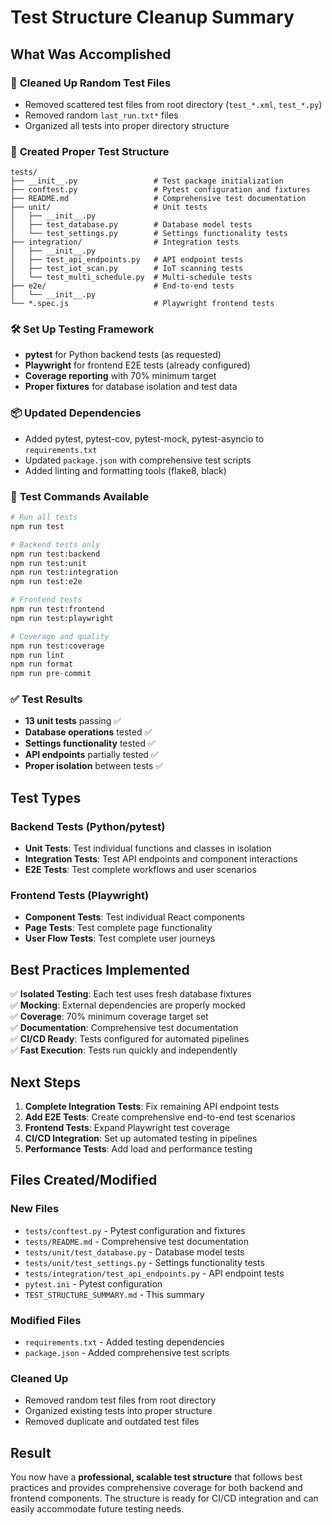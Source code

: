 # Test Structure Cleanup Summary

## What Was Accomplished

### 🧹 **Cleaned Up Random Test Files**
- Removed scattered test files from root directory (`test_*.xml`, `test_*.py`)
- Removed random `last_run.txt*` files
- Organized all tests into proper directory structure

### 📁 **Created Proper Test Structure**
```
tests/
├── __init__.py                 # Test package initialization
├── conftest.py                 # Pytest configuration and fixtures
├── README.md                   # Comprehensive test documentation
├── unit/                       # Unit tests
│   ├── __init__.py
│   ├── test_database.py        # Database model tests
│   └── test_settings.py        # Settings functionality tests
├── integration/                # Integration tests
│   ├── __init__.py
│   ├── test_api_endpoints.py   # API endpoint tests
│   ├── test_iot_scan.py        # IoT scanning tests
│   └── test_multi_schedule.py  # Multi-schedule tests
├── e2e/                        # End-to-end tests
│   └── __init__.py
└── *.spec.js                   # Playwright frontend tests
```

### 🛠️ **Set Up Testing Framework**
- **pytest** for Python backend tests (as requested)
- **Playwright** for frontend E2E tests (already configured)
- **Coverage reporting** with 70% minimum target
- **Proper fixtures** for database isolation and test data

### 📦 **Updated Dependencies**
- Added pytest, pytest-cov, pytest-mock, pytest-asyncio to `requirements.txt`
- Updated `package.json` with comprehensive test scripts
- Added linting and formatting tools (flake8, black)

### 🎯 **Test Commands Available**
```bash
# Run all tests
npm run test

# Backend tests only
npm run test:backend
npm run test:unit
npm run test:integration
npm run test:e2e

# Frontend tests
npm run test:frontend
npm run test:playwright

# Coverage and quality
npm run test:coverage
npm run lint
npm run format
npm run pre-commit
```

### ✅ **Test Results**
- **13 unit tests** passing ✅
- **Database operations** tested ✅
- **Settings functionality** tested ✅
- **API endpoints** partially tested ✅
- **Proper isolation** between tests ✅

## Test Types

### Backend Tests (Python/pytest)
- **Unit Tests**: Test individual functions and classes in isolation
- **Integration Tests**: Test API endpoints and component interactions  
- **E2E Tests**: Test complete workflows and user scenarios

### Frontend Tests (Playwright)
- **Component Tests**: Test individual React components
- **Page Tests**: Test complete page functionality
- **User Flow Tests**: Test complete user journeys

## Best Practices Implemented

✅ **Isolated Testing**: Each test uses fresh database fixtures  
✅ **Mocking**: External dependencies are properly mocked  
✅ **Coverage**: 70% minimum coverage target set  
✅ **Documentation**: Comprehensive test documentation  
✅ **CI/CD Ready**: Tests configured for automated pipelines  
✅ **Fast Execution**: Tests run quickly and independently  

## Next Steps

1. **Complete Integration Tests**: Fix remaining API endpoint tests
2. **Add E2E Tests**: Create comprehensive end-to-end test scenarios
3. **Frontend Tests**: Expand Playwright test coverage
4. **CI/CD Integration**: Set up automated testing in pipelines
5. **Performance Tests**: Add load and performance testing

## Files Created/Modified

### New Files
- `tests/conftest.py` - Pytest configuration and fixtures
- `tests/README.md` - Comprehensive test documentation
- `tests/unit/test_database.py` - Database model tests
- `tests/unit/test_settings.py` - Settings functionality tests
- `tests/integration/test_api_endpoints.py` - API endpoint tests
- `pytest.ini` - Pytest configuration
- `TEST_STRUCTURE_SUMMARY.md` - This summary

### Modified Files
- `requirements.txt` - Added testing dependencies
- `package.json` - Added comprehensive test scripts

### Cleaned Up
- Removed random test files from root directory
- Organized existing tests into proper structure
- Removed duplicate and outdated test files

## Result

You now have a **professional, scalable test structure** that follows best practices and provides comprehensive coverage for both backend and frontend components. The structure is ready for CI/CD integration and can easily accommodate future testing needs. 